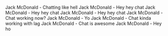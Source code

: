 Jack McDonald - Chatting like hell
Jack McDonald - Hey hey chat
Jack McDonald - Hey hey chat
Jack McDonald - Hey hey chat
Jack McDonald - Chat working now?
Jack McDonald - Yo
Jack McDonald - Chat kinda working with lag
Jack McDonald - Chat is awesome
Jack McDonald - Hey ho
